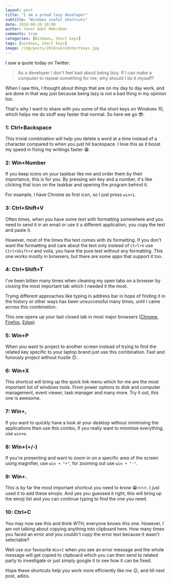 ```yaml
---
layout: post
title: "I am a proud lazy developer"
subtitle: "Windows useful shortcuts"
date: 2018-08-20 20:00
author: Yaser Adel Mehraban
comments: true
categories: [Windows, Short keys]
tags: [windows, short keys]
image: /img/posts/2018/win10shortkeys.jpg
---
```


I saw a quote today on Twitter:

> As a developer I don't feel bad about being lazy. If I can make a computer to repeat something for me, why should I do it myself?
<!--more-->
When I saw this, I thought about things that are on my day to day work, and are done in that way just because being lazy is not a bad thing in my opinion too.

That's why I want to share with you some of the short keys on Windows 10, which helps me do stuff way faster that normal. So here we go 😎:

### 1: Ctrl+Backspace

This trivial combination will help you delete a word at a time instead of a character compared to when you just hit backspace. I love this as it boost my speed in fixing my writings faster 😁.

### 2: Win+Number

If you keep icons on your taskbar like me and order them by their importance, this is for you. By pressing win key and a number, it's like clicking that icon on the taskbar and opening the program behind it.

For example, I have Chrome as first icon, so I just press `win+1`.

### 3: Ctrl+Shift+V

Often times, when you have some text with formatting somewhere and you need to send it in an email or use it a different application, you copy the text and paste it.

However, most of the times the text comes with its formatting. If you don't want the formatting and care about the text only instead of `Ctrl+V` use `Ctrl+Shift+V` and voila, you have the pure text without any formatting. This one works mostly in browsers, but there are some apps that support it too.

### 4: Ctrl+Shift+T

I've been bitten many times when cleaning my open tabs on a browser by closing the most important tab which I needed it the most.

Trying different approaches like typing in address bar in hope of finding it in the history or other ways has been unsuccessful many times, until I came across this combination.

This one opens up your last closed tab in most major browsers ([Chrome](https://www.google.com/chrome/), [Firefox](https://www.mozilla.org/en-US/firefox/new/), [Edge](https://www.microsoft.com/en-au/windows/microsoft-edge)).

### 5: Win+P

When you want to project to another screen instead of trying to find the related key specific to your laptop brand just use this combination. Fast and furiously project without hustle 🙃.

### 6: Win+X

This shortcut will bring up the quick link menu which for me are the most important list of windows tools. From power options to disk and computer management, event viewer, task manager and many more. Try it out, this one is awesome.

### 7: Win+,

If you want to quickly have a look at your desktop without minimising the applications then use this combo, if you really want to minimise everything, use `win+m`.

### 8: Win+(+/-)

If you're presenting and want to zoom in on a specific area of the screen using magnifier, use `win + "+"`, for zooming out use `win + "-"`.

### 9: Win+.

This is by far the most important shortcut you need to know 😁🔥🔥🔥. I just used it to add these emojis. And yes you guessed it right, this will bring up the emoji list and you can continue typing to find the one you need.

### 10: Ctrl+C

You may now see this and think WTH, everyone knows this one. However, I am not talking about copying anything into clipboard here. How many times you faced an error and you couldn't copy the error text because it wasn't selectable?

Well use our favourite `Win+C` when you see an error message and the whole message will get copied to clipboard which you can then send to related party to investigate or just simply google it to see how it can be fixed.

Hope these shortcuts help you work more efficiently like me 😉, and till next post, adiós.